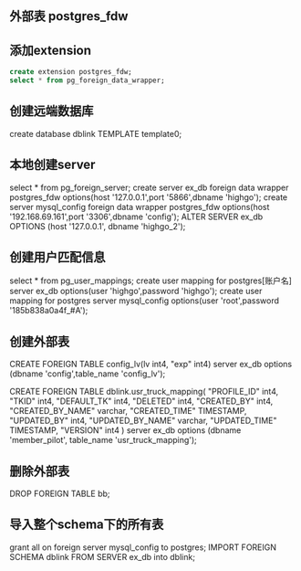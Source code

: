 
## 外部表 postgres_fdw

## 添加extension

```sql
create extension postgres_fdw;
select * from pg_foreign_data_wrapper;
```

## 创建远端数据库

create database dblink TEMPLATE template0;

## 本地创建server

select * from pg_foreign_server;
create server ex_db foreign data wrapper postgres_fdw options(host '127.0.0.1',port '5866',dbname 'highgo');
create server mysql_config foreign data wrapper postgres_fdw options(host '192.168.69.161',port '3306',dbname 'config');
ALTER SERVER ex_db OPTIONS (host '127.0.0.1', dbname 'highgo_2');

## 创建用户匹配信息

select * from pg_user_mappings;
create user mapping for postgres[账户名] server ex_db options(user 'highgo',password 'highgo');
create user mapping for postgres server mysql_config options(user 'root',password '185b838a0a4f_#A');

## 创建外部表

CREATE FOREIGN TABLE config_lv(lv int4, "exp" int4) server ex_db options (dbname 'config',table_name 'config_lv');

CREATE FOREIGN TABLE dblink.usr_truck_mapping(
    "PROFILE_ID" int4,
    "TKID" int4,
    "DEFAULT_TK" int4,
    "DELETED" int4,
    "CREATED_BY" int4,
    "CREATED_BY_NAME" varchar,
    "CREATED_TIME" TIMESTAMP,
    "UPDATED_BY" int4,
    "UPDATED_BY_NAME" varchar,
    "UPDATED_TIME" TIMESTAMP,
    "VERSION" int4
)
server ex_db options (dbname 'member_pilot', table_name 'usr_truck_mapping');

## 删除外部表

DROP FOREIGN TABLE bb;

## 导入整个schema下的所有表

grant all on foreign server mysql_config to postgres;
IMPORT FOREIGN SCHEMA dblink FROM SERVER ex_db into dblink;
